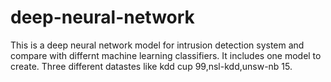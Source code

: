 # deep-neural-network
This is a deep neural network model for intrusion detection system and compare with differnt machine learning classifiers.
It includes one model to create.
Three different datastes like kdd cup 99,nsl-kdd,unsw-nb 15.

